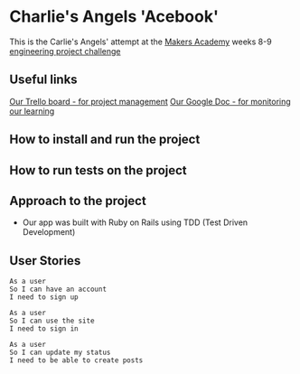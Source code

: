# Charlie's Angels 'Acebook'
This is the Carlie's Angels' attempt at the [Makers Academy](https://makers.tech/) weeks 8-9 [engineering project challenge](https://github.com/makersacademy/course/blob/master/engineering_projects/README.md)

## Useful links
[Our Trello board - for project management](https://trello.com/b/Tw2CEvdT/acebook-charlies-angels)
[Our Google Doc - for monitoring our learning](https://docs.google.com/document/d/15x8yE9Rd4o0w7JL5pWOROjeqIs4rt6D-Ndd3v0kMRf8/edit?usp=sharing)

## How to install and run the project

## How to run tests on the project

## Approach to the project
* Our app was built with Ruby on Rails using TDD (Test Driven Development)

## User Stories

```
As a user
So I can have an account
I need to sign up
```

```
As a user
So I can use the site
I need to sign in
```

```
As a user
So I can update my status
I need to be able to create posts
```

